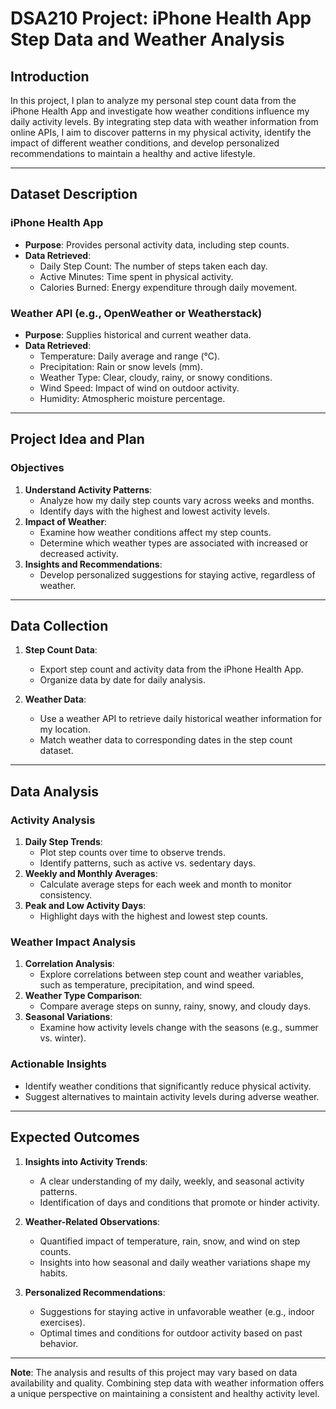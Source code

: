 # DSA210 Project: iPhone Health App Step Data and Weather Analysis

## Introduction

In this project, I plan to analyze my personal step count data from the iPhone Health App and investigate how weather conditions influence my daily activity levels. By integrating step data with weather information from online APIs, I aim to discover patterns in my physical activity, identify the impact of different weather conditions, and develop personalized recommendations to maintain a healthy and active lifestyle.

---

## Dataset Description

### iPhone Health App
- **Purpose**: Provides personal activity data, including step counts.
- **Data Retrieved**:
  - Daily Step Count: The number of steps taken each day.
  - Active Minutes: Time spent in physical activity.
  - Calories Burned: Energy expenditure through daily movement.

### Weather API (e.g., OpenWeather or Weatherstack)
- **Purpose**: Supplies historical and current weather data.
- **Data Retrieved**:
  - Temperature: Daily average and range (°C).
  - Precipitation: Rain or snow levels (mm).
  - Weather Type: Clear, cloudy, rainy, or snowy conditions.
  - Wind Speed: Impact of wind on outdoor activity.
  - Humidity: Atmospheric moisture percentage.

---

## Project Idea and Plan

### Objectives
1. **Understand Activity Patterns**:
   - Analyze how my daily step counts vary across weeks and months.
   - Identify days with the highest and lowest activity levels.
2. **Impact of Weather**:
   - Examine how weather conditions affect my step counts.
   - Determine which weather types are associated with increased or decreased activity.
3. **Insights and Recommendations**:
   - Develop personalized suggestions for staying active, regardless of weather.

---

## Data Collection

1. **Step Count Data**:
   - Export step count and activity data from the iPhone Health App.
   - Organize data by date for daily analysis.

2. **Weather Data**:
   - Use a weather API to retrieve daily historical weather information for my location.
   - Match weather data to corresponding dates in the step count dataset.

---

## Data Analysis

### Activity Analysis
1. **Daily Step Trends**:
   - Plot step counts over time to observe trends.
   - Identify patterns, such as active vs. sedentary days.
2. **Weekly and Monthly Averages**:
   - Calculate average steps for each week and month to monitor consistency.
3. **Peak and Low Activity Days**:
   - Highlight days with the highest and lowest step counts.

### Weather Impact Analysis
1. **Correlation Analysis**:
   - Explore correlations between step count and weather variables, such as temperature, precipitation, and wind speed.
2. **Weather Type Comparison**:
   - Compare average steps on sunny, rainy, snowy, and cloudy days.
3. **Seasonal Variations**:
   - Examine how activity levels change with the seasons (e.g., summer vs. winter).

### Actionable Insights
- Identify weather conditions that significantly reduce physical activity.
- Suggest alternatives to maintain activity levels during adverse weather.

---

## Expected Outcomes

1. **Insights into Activity Trends**:
   - A clear understanding of my daily, weekly, and seasonal activity patterns.
   - Identification of days and conditions that promote or hinder activity.

2. **Weather-Related Observations**:
   - Quantified impact of temperature, rain, snow, and wind on step counts.
   - Insights into how seasonal and daily weather variations shape my habits.

3. **Personalized Recommendations**:
   - Suggestions for staying active in unfavorable weather (e.g., indoor exercises).
   - Optimal times and conditions for outdoor activity based on past behavior.

---

**Note**: The analysis and results of this project may vary based on data availability and quality. Combining step data with weather information offers a unique perspective on maintaining a consistent and healthy activity level.

